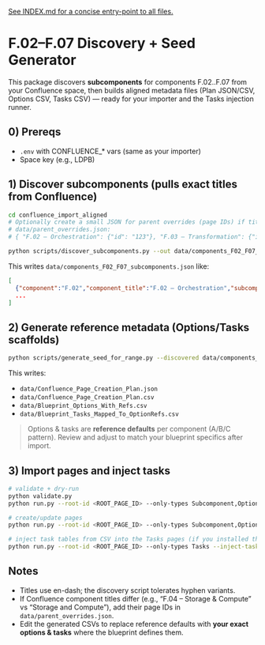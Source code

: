 [See INDEX.md for a concise entry-point to all files.](./INDEX.md)


# F.02–F.07 Discovery + Seed Generator

This package discovers **subcomponents** for components F.02..F.07 from your Confluence space,
then builds aligned metadata files (Plan JSON/CSV, Options CSV, Tasks CSV) — ready for your importer
and the Tasks injection runner.

## 0) Prereqs
- `.env` with CONFLUENCE_* vars (same as your importer)
- Space key (e.g., LDPB)

## 1) Discover subcomponents (pulls exact titles from Confluence)

```bash
cd confluence_import_aligned
# Optionally create a small JSON for parent overrides (page IDs) if titles vary:
# data/parent_overrides.json:
# { "F.02 – Orchestration": {"id": "123"}, "F.03 – Transformation": {"id":"456"} }

python scripts/discover_subcomponents.py --out data/components_F02_F07_subcomponents.json --parent-overrides data/parent_overrides.json
```

This writes `data/components_F02_F07_subcomponents.json` like:
```json
[
  {"component":"F.02","component_title":"F.02 – Orchestration","subcomponents":[{"code":"F.02.1","title":"F.02.1 – ..."}]},
  ...
]
```

## 2) Generate reference metadata (Options/Tasks scaffolds)

```bash
python scripts/generate_seed_for_range.py --discovered data/components_F02_F07_subcomponents.json --out-dir data
```

This writes:
- `data/Confluence_Page_Creation_Plan.json`
- `data/Confluence_Page_Creation_Plan.csv`
- `data/Blueprint_Options_With_Refs.csv`
- `data/Blueprint_Tasks_Mapped_To_OptionRefs.csv`

> Options & tasks are **reference defaults** per component (A/B/C pattern). Review and adjust to match your blueprint specifics after import.

## 3) Import pages and inject tasks

```bash
# validate + dry-run
python validate.py
python run.py --root-id <ROOT_PAGE_ID> --only-types Subcomponent,Option,Tasks --dry-run --limit 60

# create/update pages
python run.py --root-id <ROOT_PAGE_ID> --only-types Subcomponent,Option,Tasks --update

# inject task tables from CSV into the Tasks pages (if you installed the patch from earlier):
python run.py --root-id <ROOT_PAGE_ID> --only-types Tasks --inject-tasks --update
```

## Notes
- Titles use en-dash; the discovery script tolerates hyphen variants.
- If Confluence component titles differ (e.g., “F.04 – Storage & Compute” vs “Storage and Compute”), add their page IDs in `data/parent_overrides.json`.
- Edit the generated CSVs to replace reference defaults with **your exact options & tasks** where the blueprint defines them.

